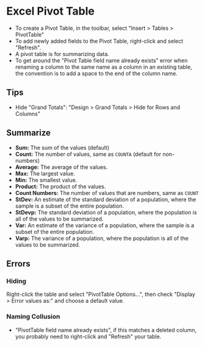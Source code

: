 # Excel Pivot Table

- To create a Pivot Table, in the toolbar, select "Insert > Tables > PivotTable"
- To add newly added fields to the Pivot Table, right-click and select "Refresh".
- A pivot table is for summarizing data.
- To get around the "Pivot Table field name already exists" error when renaming a column to the same name as a column in an existing table, the convention is to add a space to the end of the column name.

## Tips

- Hide "Grand Totals": "Design > Grand Totals > Hide for Rows and Columns"

## Summarize

- **Sum:** The sum of the values (default)
- **Count:** The number of values, same as `COUNTA` (default for non-numbers)
- **Average:** The average of the values.
- **Max:** The largest value.
- **Min:** The smallest value.
- **Product:** The product of the values.
- **Count Numbers:** The number of values that are numbers, same as `COUNT`
- **StDev:** An estimate of the standard deviation of a population, where the sample is a subset of the entire population.
- **StDevp:** The standard deviation of a population, where the population is all of the values to be summarized.
- **Var:** An estimate of the variance of a population, where the sample is a subset of the entire population.
- **Varp:** The variance of a population, where the population is all of the values to be summarized.

## Errors

### Hiding

Right-click the table and select "PivotTable Options...", then check "Display > Error values as:" and choose a default value.

### Naming Collusion

- "PivotTable field name already exists", if this matches a deleted column, you probably need to right-click and "Refresh" your table.

